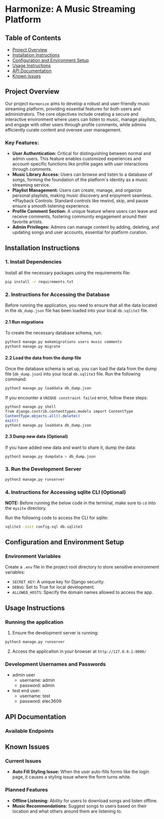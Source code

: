 # Harmonize: A Music Streaming Platform

## Table of Contents
- [Project Overview](#project-overview)
- [Installation Instructions](#installation-instructions)
- [Configuration and Environment Setup](#configuration-and-environment-setup)
- [Usage Instructions](#usage-instructions)
- [API Documentation](#api-documentation)
- [Known Issues](#known-issues)

## Project Overview
Our project `Harmonize` aims to develop a robust and user-friendly music streaming platform, providing essential features for both users and administrators. The core objectives include creating a secure and interactive environment where users can listen to music, manage playlists, and engage with other users through profile comments, while admins efficiently curate content and oversee user management.

### Key Features:
* __User Authentication:__ Critical for distinguishing between normal and admin users. This feature enables customized experiences and account-specific functions like profile pages with user interactions through comments.
* __Music Library Access:__ Users can browse and listen to a database of songs, forming the foundation of the platform's identity as a music streaming service.
* __Playlist Management:__ Users can create, manage, and organize personal playlists, making music discovery and enjoyment seamless.
*Playback Controls: Standard controls like rewind, skip, and pause ensure a smooth listening experience.
* __Profile Comment Section:__ A unique feature where users can leave and receive comments, fostering community engagement around their favorite artists.
* __Admin Privileges:__ Admins can manage content by adding, deleting, and updating songs and user accounts, essential for platform curation.

## Installation Instructions

### 1. Install Dependencies
Install all the necessary packages using the requirements file:
```bash
pip install -r requirements.txt
```

### 2. Instructions for Accessing the Database
Before running the application, you need to ensure that all the data located in the `db_dump.json` file has been loaded into your local `db.sqlite3` file.

#### 2.1 Run migrations
To create the necessary database schema, run:
```bash
python3 manage.py makemigrations users music comments
python3 manage.py migrate
```

#### 2.2 Load the data from the dump file
Once the database schema is set up, you can load the data from the dump file (`db_dump.json`) into your local `db.sqlite3` file. Run the following command: 
``` bash
python3 manage.py loaddata db_dump.json
```

If you encounter a `UNIQUE constraint failed` error, follow these steps: 
``` bash
python3 manage.py shell
from django.contrib.contenttypes.models import ContentType
ContentType.objects.all().delete()
exit()
python3 manage.py loaddata db_dump.json
```

#### 2.3 Dump new data (Optional)
If you have added new data and want to share it, dump the data:
```bash
python3 manage.py dumpdata > db_dump.json
```

### 3. Run the Development Server
```bash
python3 manage.py runserver
```

### 4. Instructions for Accessing sqlite CLI (Optional)
__NOTE:__ Before running the below code in the terminal, make sure to `cd` into the `mysite` directory.

Run the following code to access the CLI for sqlite:
```bash
sqlite3 -init config.sql db.sqlite3
```

## Configuration and Environment Setup
### Environment Variables
Create a `.env` file in the project root directory to store sensitive environment variables:
* `SECRET_KEY`: A unique key for Django security.
* `DEBUG`: Set to True for local development.
* `ALLOWED_HOSTS`: Specify the domain names allowed to access the app.


## Usage Instructions
### Running the application
1. Ensure the development server is running:
```bash
python3 manage.py runserver
```

2. Access the applicaiton in your browser at `http://127.0.0.1:8000/`

### Development Usernames and Passwords
* admin user
    * username: admin
    * password: admin
* test end user:
    * username: test
    * password: elec3609

## API Documentation
### Available Endpoints

## Known Issues
### Current Issues
* __Auto Fill Styling Issue:__ When the user auto-fills forms like the login page, it causes a styling issue where the form turns white.

### Planned Features
* __Offline Listening:__ Ability for users to download songs and listen offline.
* __Music Recommendations:__ Suggest songs to users based on their location and what others around them are listening to.
